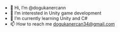 - 👋 Hi, I’m @dogukanercann
- 👀 I’m interested in Unity game development
- 🌱 I’m currently learning Unity and C#
- 📫 How to reach me dogukanercan34@gmail.com

<!---
dogukanercann/dogukanercann is a ✨ special ✨ repository because its `README.md` (this file) appears on your GitHub profile.
You can click the Preview link to take a look at your changes.
--->
